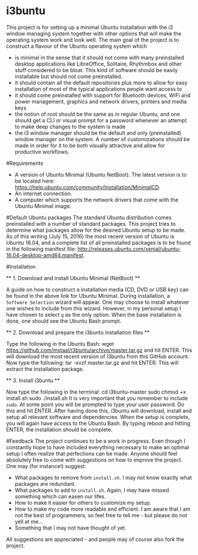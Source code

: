 i3buntu
============

This project is for setting up a minimal Ubuntu installation with the i3 window managing system together with other options that will make the operating system work and look well. The main goal of the project is to construct a flavour of the Ubuntu operating system which
* is minimal in the sense that it should not come with many preinstalled desktop applications like LibreOffice, Solitaire, Rhythmbox and other stuff considered to be bloat. This kind of software should be easily installable but should not come preinstalled.
* it should contain all the default repositories plus more to allow for easy installation of most of the typical applications people want access to
* it should come preinstalled with support for Bluetooth devices, WiFi and power management, graphics and network drivers, printers and media keys
* the notion of root should be the same as in regular Ubuntu, and one should get a CLI or visual prompt for a password whenever an attempt to make deep changes to the system is made
* the i3 window manager should be the default and only (preinstalled) window manager on the system. A number of customizations should be made in order for it to be both visually attractive and allow for productive workflows.


#Requirements
* A version of Ubuntu Minimal (Ubuntu NetBoot). The latest version is to be located here: https://help.ubuntu.com/community/Installation/MinimalCD.
* An internet connection.
* A computer which supports the network drivers that come with the Ubuntu Minimal image.

#Default Ubuntu packages
The standard Ubuntu distribution comes preinstalled with a number of standard packages. This project tries to determine what packages allow for the desired Ubuntu setup to be made. As of this writing (July 15, 2016) the most recent version of Ubuntu is Ubuntu 16.04, and a complete list of all preinstalled packages is to be found in the following manifest file: http://releases.ubuntu.com/xenial/ubuntu-16.04-desktop-amd64.manifest.

#Installation

** 1. Download and install Ubuntu Minimal (NetBoot) **

A guide on how to construct a installation media (CD, DVD or USB key) can be found in the above link for Ubuntu Minimal. During installation, a ```Software Selection``` wizard will appear. One may choose to install whatever one wishes to include from this wizard. However, in my personal setup I have chosen to select ```g``` as the only option. When the base installation is done, one should see the Ubuntu Bash prompt.

** 2. Download and prepare the i3buntu installation files **

Type the following in the Ubuntu Bash:
    wget https://github.com/mstaal/i3buntu/archive/master.tar.gz
and hit ENTER. This will download the most recent version of i3buntu from this GitHub account. Now type the following:
    tar -xvzf master.tar.gz
and hit ENTER. This will extract the installation package.

** 3. Install i3buntu **

Now type the following in the terminal:
    cd i3buntu-master
    sudo chmod +x install.sh
    sudo ./install.sh
It is very important that you remember to include ```sudo```. At some point you will be prompted to type your user password. Do this and hit ENTER. After having done this, i3buntu will download, install and setup all relevant software and dependencies. When the setup is complete, you will again have access to the Ubuntu Bash. By typing
    reboot
and hitting ENTER, the installation should be complete.

#Feedback
The project continues to be a work in progress. Even though I constantly hope to have included everything necessary to make an optimal setup I often realize that perfections can be made. Anyone should feel absolutely free to come with suggestions on how to improve the project. One may (for instance!) suggest:
* What packages to remove from ```install.sh```. I may not know exactly what packages are redundant.
* What packages to add to ```install.sh```. Again, I may have missed something which can easen our lifes.
* How to make it easier for others to customize my setup.
* How to make my code more readable and efficient. I am aware that I am not the best of programmers, so feel free to tell me - but please do not yell at me...
* Something that I may not have thought of yet.

All suggestions are appreciated - and people may of course also fork the project.
